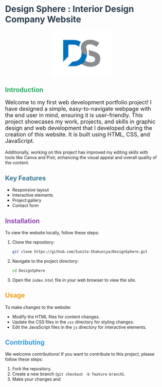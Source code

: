# <span style="color: #2c3e50;">Design Sphere : Interior Design Company Website</span>

<p align="center">
  <img src="https://github.com/Sunita-Shakuniya/DesignSphere/blob/main/logo-design_666180-100.png?raw=true" alt="Portfolio Logo" width="200">
</p>

## <span style="color: #27ae60;">Introduction</span>

<p style="font-size: 18px;">
 Welcome to my first web development portfolio project! I have designed a simple, easy-to-navigate webpage with the end user in mind, ensuring it is user-friendly. This project showcases my work, projects, and skills in graphic design and web development that I developed during the creation of this website. It is built using HTML, CSS, and JavaScript.

Additionally, working on this project has improved my editing skills with tools like Canva and Pixlr, enhancing the visual appeal and overall quality of the content.

</p>

## <span style="color: rgb(58 122 147);">Key Features</span>

<ul style="list-style-type: square;">
  <li> Responsive layout</li>
  <li>Interactive elements</li>
  <li>Project:gallery</li>
  <li>Contact form</li>
</ul>

## <span style="color: #8e44ad;">Installation</span>

To view the website locally, follow these steps:

1. Clone the repository:

    ```bash
    git clone https://github.com/Sunita-Shakuniya/DesignSphere.git
    ```

2. Navigate to the project directory:

    ```bash
    cd DesignSphere
    ```

3. Open the `index.html` file in your web browser to view the site.

## <span style="color: #f39c12;">Usage</span>

To make changes to the website:

- Modify the HTML files for content changes.
- Update the CSS files in the `css` directory for styling changes.
- Edit the JavaScript files in the `js` directory for interactive elements.

## <span style="color: #3498db;">Contributing</span>

We welcome contributions! If you want to contribute to this project, please follow these steps:

1. Fork the repository.
2. Create a new branch (`git checkout -b feature-branch`).
3. Make your changes and
